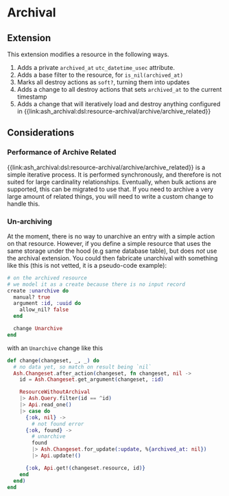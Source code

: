 # Archival

## Extension

This extension modifies a resource in the following ways.

1. Adds a private `archived_at` `utc_datetime_usec` attribute.
2. Adds a base filter to the resource, for `is_nil(archived_at)`
3. Marks all destroy actions as `soft?`, turning them into updates
4. Adds a change to all destroy actions that sets `archived_at` to the current timestamp
5. Adds a change that will iteratively load and destroy anything configured in {{link:ash_archival:dsl:resource-archival/archive/archive_related}}

## Considerations

### Performance of Archive Related

{{link:ash_archival:dsl:resource-archival/archive/archive_related}} is a simple iterative process. It is performed synchronously, and therefore is not suited for large cardinality relationships. Eventually, when bulk actions are supported, this can be migrated to use that. If you need to archive a very large amount of related things, you will need to write a custom change to handle this.

### Un-archiving

At the moment, there is no way to unarchive an entry with a simple action on that resource. However, if you define a simple resource that uses the same storage under the hood (e.g same database table), but does *not* use the archival extension. You could then fabricate unarchival with something like this (this is not vetted, it is a pseudo-code example):

```elixir
# on the archived resource
# we model it as a create because there is no input record
create :unarchive do
  manual? true
  argument :id, :uuid do
    allow_nil? false
  end

  change Unarchive
end
```

with an `Unarchive` change like this

```elixir
def change(changeset, _, _) do
  # no data yet, so match on result being `nil`
  Ash.Changeset.after_action(changeset, fn changeset, nil -> 
    id = Ash.Changeset.get_argument(changeset, :id)

    ResourceWithoutArchival
    |> Ash.Query.filter(id == ^id)
    |> Api.read_one()
    |> case do
      {:ok, nil} ->
        # not found error
      {:ok, found} ->
        # unarchive
        found
        |> Ash.Changeset.for_update(:update, %{archived_at: nil})
        |> Api.update!()

      {:ok, Api.get!(changeset.resource, id)}
    end
  end)
end
```
